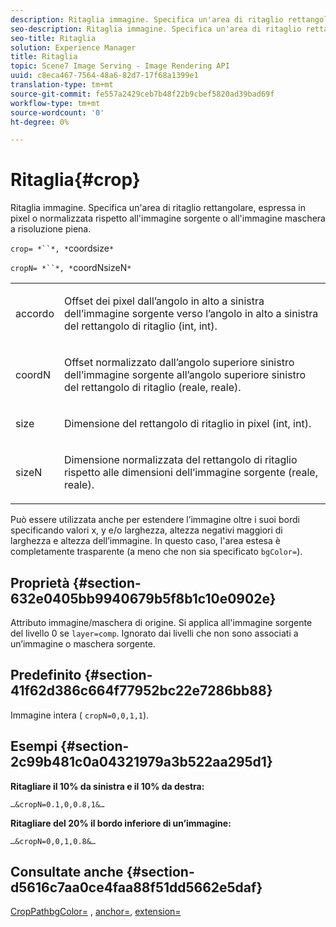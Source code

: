 ```yaml
---
description: Ritaglia immagine. Specifica un'area di ritaglio rettangolare, espressa in pixel o normalizzata rispetto all'immagine sorgente o all'immagine maschera a risoluzione piena.
seo-description: Ritaglia immagine. Specifica un'area di ritaglio rettangolare, espressa in pixel o normalizzata rispetto all'immagine sorgente o all'immagine maschera a risoluzione piena.
seo-title: Ritaglia
solution: Experience Manager
title: Ritaglia
topic: Scene7 Image Serving - Image Rendering API
uuid: c8eca467-7564-48a6-82d7-17f68a1399e1
translation-type: tm+mt
source-git-commit: fe557a2429ceb7b48f22b9cbef5820ad39bad69f
workflow-type: tm+mt
source-wordcount: '0'
ht-degree: 0%

---
```



# Ritaglia{#crop}

Ritaglia immagine. Specifica un&#39;area di ritaglio rettangolare, espressa in pixel o normalizzata rispetto all&#39;immagine sorgente o all&#39;immagine maschera a risoluzione piena.

`crop= *``*, *`coordsize`*`

`cropN= *``*, *`coordNsizeN`*`

<table id="simpletable_472A9AD67AA64419B0877B0535F8B14A"> 
 <tr class="strow"> 
  <td class="stentry"> <p><span class="codeph"> <span class="varname"> accordo</span></span> </p> </td> 
  <td class="stentry"> <p>Offset dei pixel dall’angolo in alto a sinistra dell’immagine sorgente verso l’angolo in alto a sinistra del rettangolo di ritaglio (int, int). </p></td> 
 </tr> 
 <tr class="strow"> 
  <td class="stentry"> <p><span class="codeph"> <span class="varname"> coordN</span></span> </p> </td> 
  <td class="stentry"> <p>Offset normalizzato dall’angolo superiore sinistro dell’immagine sorgente all’angolo superiore sinistro del rettangolo di ritaglio (reale, reale). </p></td> 
 </tr> 
 <tr class="strow"> 
  <td class="stentry"> <p><span class="codeph"> <span class="varname"> size</span></span> </p></td> 
  <td class="stentry"> <p>Dimensione del rettangolo di ritaglio in pixel (int, int). </p></td> 
 </tr> 
 <tr class="strow"> 
  <td class="stentry"> <p><span class="codeph"> <span class="varname"> sizeN</span></span> </p></td> 
  <td class="stentry"> <p>Dimensione normalizzata del rettangolo di ritaglio rispetto alle dimensioni dell’immagine sorgente (reale, reale). </p></td> 
 </tr> 
</table>

Può essere utilizzata anche per estendere l’immagine oltre i suoi bordi specificando valori x, y e/o larghezza, altezza negativi maggiori di larghezza e altezza dell’immagine. In questo caso, l&#39;area estesa è completamente trasparente (a meno che non sia specificato `bgColor=`).

## Proprietà {#section-632e0405bb9940679b5f8b1c10e0902e}

Attributo immagine/maschera di origine. Si applica all&#39;immagine sorgente del livello 0 se `layer=comp`. Ignorato dai livelli che non sono associati a un’immagine o maschera sorgente.

## Predefinito {#section-41f62d386c664f77952bc22e7286bb88}

Immagine intera ( `cropN=0,0,1,1`).

## Esempi {#section-2c99b481c0a04321979a3b522aa295d1}

**Ritagliare il 10% da sinistra e il 10% da destra:**

`…&cropN=0.1,0,0.8,1&…`

**Ritagliare del 20% il bordo inferiore di un’immagine:**

`…&cropN=0,0,1,0.8&…`

## Consultate anche {#section-d5616c7aa0ce4faa88f51dd5662e5daf}

[](/help/aem-is-ir-api/is-api/http-ref/image-serving-api-ref/c-http-protocol-reference/c-command-reference/r-croppath.md) [CropPathbgColor=](../../../../../is-api/http-ref/image-serving-api-ref/c-http-protocol-reference/c-command-reference/r-bgcolor.md#reference-441371ba4ef54fe781887c5ae448f6ab) ,  [anchor=](../../../../../is-api/http-ref/image-serving-api-ref/c-http-protocol-reference/c-command-reference/r-anchor.md#reference-6661e548ab284b82828d8d94c8ddeb7c),  [extension=](../../../../../is-api/http-ref/image-serving-api-ref/c-http-protocol-reference/c-command-reference/r-extend.md#reference-7e9156beb285459d830e2d56782a74ac)
